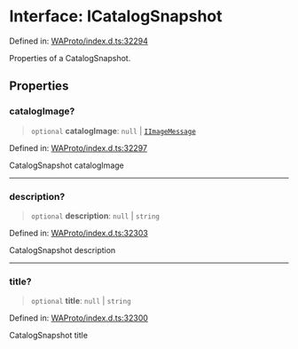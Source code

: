 # Interface: ICatalogSnapshot

Defined in: [WAProto/index.d.ts:32294](https://github.com/Fokusdotid/bail/blob/8b525f9ebcc20cb9acd0f880b6ad58976e38b117/WAProto/index.d.ts#L32294)

Properties of a CatalogSnapshot.

## Properties

### catalogImage?

> `optional` **catalogImage**: `null` \| [`IImageMessage`](../../../interfaces/IImageMessage.md)

Defined in: [WAProto/index.d.ts:32297](https://github.com/Fokusdotid/bail/blob/8b525f9ebcc20cb9acd0f880b6ad58976e38b117/WAProto/index.d.ts#L32297)

CatalogSnapshot catalogImage

***

### description?

> `optional` **description**: `null` \| `string`

Defined in: [WAProto/index.d.ts:32303](https://github.com/Fokusdotid/bail/blob/8b525f9ebcc20cb9acd0f880b6ad58976e38b117/WAProto/index.d.ts#L32303)

CatalogSnapshot description

***

### title?

> `optional` **title**: `null` \| `string`

Defined in: [WAProto/index.d.ts:32300](https://github.com/Fokusdotid/bail/blob/8b525f9ebcc20cb9acd0f880b6ad58976e38b117/WAProto/index.d.ts#L32300)

CatalogSnapshot title
